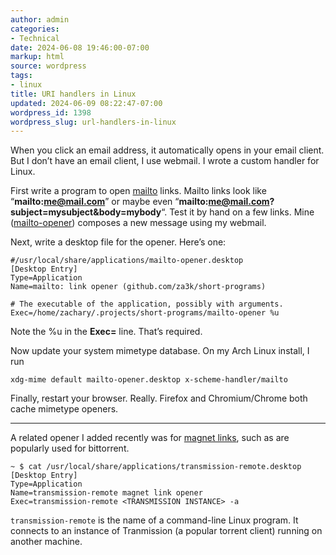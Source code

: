 ```yaml
---
author: admin
categories:
- Technical
date: 2024-06-08 19:46:00-07:00
markup: html
source: wordpress
tags:
- linux
title: URI handlers in Linux
updated: 2024-06-09 08:22:47-07:00
wordpress_id: 1398
wordpress_slug: url-handlers-in-linux
---
```

When you click an email address, it automatically opens in your email client. But I don’t have an email client, I use webmail. I wrote a custom handler for Linux.  
  
First write a program to open [mailto](https://en.wikipedia.org/wiki/Mailto) links. Mailto links look like “**mailto:me@mail.com**” or maybe even “**mailto:me@mail.com?subject=mysubject&body=mybody**“. Test it by hand on a few links. Mine ([mailto-opener](https://github.com/za3k/short-programs?tab=readme-ov-file#mailto-opener)) composes a new message using my webmail.

Next, write a desktop file for the opener. Here’s one:

```
#/usr/local/share/applications/mailto-opener.desktop 
[Desktop Entry]
Type=Application
Name=mailto: link opener (github.com/za3k/short-programs)

# The executable of the application, possibly with arguments.
Exec=/home/zachary/.projects/short-programs/mailto-opener %u
```

Note the %u in the **Exec=** line. That’s required.

Now update your system mimetype database. On my Arch Linux install, I run

```
xdg-mime default mailto-opener.desktop x-scheme-handler/mailto
```

Finally, restart your browser. Really. Firefox and Chromium/Chrome both cache mimetype openers.

---

A related opener I added recently was for [magnet links](https://en.wikipedia.org/wiki/Magnet_URI_scheme), such as are popularly used for bittorrent.

```
~ $ cat /usr/local/share/applications/transmission-remote.desktop 
[Desktop Entry]
Type=Application
Name=transmission-remote magnet link opener
Exec=transmission-remote <TRANSMISSION INSTANCE> -a
```

`transmission-remote` is the name of a command-line Linux program. It connects to an instance of Tranmission (a popular torrent client) running on another machine.
